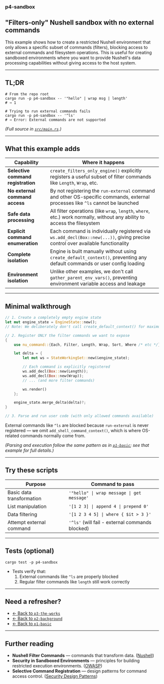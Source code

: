 ### p4-sandbox

## "Filters-only" Nushell sandbox with no external commands

This example shows how to create a restricted Nushell environment that only
allows a specific subset of commands (filters), blocking access to external
commands and filesystem operations. This is useful for creating sandboxed
environments where you want to provide Nushell's data processing capabilities
without giving access to the host system.

---

## TL;DR

```
# From the repo root
cargo run -p p4-sandbox -- '"hello" | wrap msg | length'
# → 1

# Trying to run external commands fails
cargo run -p p4-sandbox -- '^ls'
# → Error: External commands are not supported
```

_(Full source in [`src/main.rs`](./src/main.rs).)_

---

## What this example adds

| Capability                         | Where it happens                                                                                                               |
| ---------------------------------- | ------------------------------------------------------------------------------------------------------------------------------ |
| **Selective command registration** | `create_filters_only_engine()` explicitly registers a useful subset of filter commands like `Length`, `Wrap`, etc.             |
| **No external command access**     | By not registering the `run-external` command and other OS-specific commands, external processes like `^ls` cannot be launched |
| **Safe data processing**           | All filter operations (like `wrap`, `length`, `where`, etc.) work normally, without any ability to access the filesystem       |
| **Explicit command enumeration**   | Each command is individually registered via `ws.add_decl(Box::new(...))`, giving precise control over available functionality  |
| **Complete isolation**             | Engine is built manually without using `create_default_context()`, preventing any default commands or user config loading      |
| **Environment isolation**          | Unlike other examples, we don't call `gather_parent_env_vars()`, preventing environment variable access and leakage            |

---

## Minimal walkthrough

```rust
// 1. Create a completely empty engine state
let mut engine_state = EngineState::new();
// Note: We deliberately don't call create_default_context() for maximum isolation

// 2. Register ONLY the filter commands we want to expose
{
    use nu_command::{Each, Filter, Length, Wrap, Sort, Where /* etc */};

    let delta = {
        let mut ws = StateWorkingSet::new(&engine_state);

        // Each command is explicitly registered
        ws.add_decl(Box::new(Length));
        ws.add_decl(Box::new(Wrap));
        // ... (and more filter commands)

        ws.render()
    };

    engine_state.merge_delta(delta)?;
}

// 3. Parse and run user code (with only allowed commands available)
```

External commands like `^ls` are blocked because `run-external` is never
registered — we omit `add_shell_command_context()`, which is where OS-related
commands normally come from.

_(Parsing and execution follow the same pattern as in
[`p1-basic`](../p1-basic/README.md); see that example for full details.)_

---

## Try these scripts

| Purpose                   | Command to pass                                 |
| ------------------------- | ----------------------------------------------- |
| Basic data transformation | `'"hello" \| wrap message \| get message'`      |
| List manipulation         | `'[1 2 3] \| append 4 \| prepend 0'`            |
| Data filtering            | `'[1 2 3 4 5] \| where { $it > 3 }'`            |
| Attempt external command  | `'^ls'` (will fail - external commands blocked) |

---

## Tests (optional)

```
cargo test -p p4-sandbox
```

- Tests verify that:
  1. External commands like `^ls` are properly blocked
  2. Regular filter commands like `length` still work correctly

---

## Need a refresher?

- [← Back to `p3-the-works`](../p3-the-works/README.md)
- [← Back to `p2-background`](../p2-background/README.md)
- [← Back to `p1-basic`](../p1-basic/README.md)

---

## Further reading

- **Nushell Filter Commands** — commands that transform data.
  ([Nushell](https://www.nushell.sh/commands/categories/filters.html))
- **Security in Sandboxed Environments** — principles for building restricted
  execution environments.
  ([OWASP](https://cheatsheetseries.owasp.org/cheatsheets/Sandboxed_Environments.html))
- **Selective Command Registration** — design patterns for command access
  control.
  ([Security Design Patterns](https://en.wikipedia.org/wiki/Secure_by_design))
